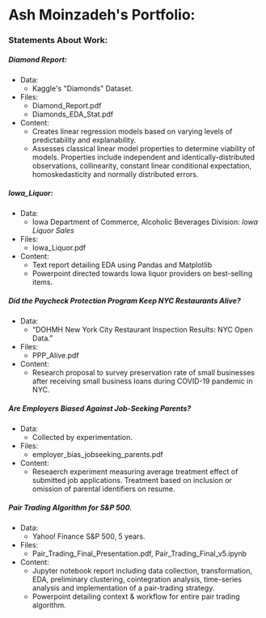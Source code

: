# Ash Moinzadeh's Portfolio:
### Statements About Work:
##### Diamond Report:
- Data:
    - Kaggle's "Diamonds" Dataset.
- Files: 
    - Diamond_Report.pdf 
    - Diamonds_EDA_Stat.pdf
- Content: 
    - Creates linear regression models based on varying levels of predictability and explanability. 
    - Assesses classical linear model properties to determine viability of models. Properties include independent and identically-distributed observations, collinearity, constant linear conditional expectation, homoskedasticity and normally distributed errors.
##### Iowa_Liquor:
- Data:
    - Iowa Department of Commerce, Alcoholic Beverages Division: *Iowa Liquor Sales*
- Files:
    - Iowa_Liquor.pdf
- Content:
    - Text report detailing EDA using Pandas and Matplotlib
    - Powerpoint directed towards Iowa liquor providers on best-selling items.
##### Did the Paycheck Protection Program Keep NYC Restaurants Alive?
- Data:
    - “DOHMH New York City Restaurant Inspection Results: NYC Open Data.”
- Files:
    - PPP_Alive.pdf
- Content:
    - Research proposal to survey preservation rate of small businesses after receiving small business loans during COVID-19 pandemic in NYC.
##### Are Employers Biased Against Job-Seeking Parents?
- Data:
    - Collected by experimentation.
- Files:
    - employer_bias_jobseeking_parents.pdf
- Content:
    - Reseaerch experiment measuring average treatment effect of submitted job applications. Treatment based on inclusion or omission of parental identifiers on resume.
##### Pair Trading Algorithm for S&P 500.
- Data:
    - Yahoo! Finance S&P 500, 5 years.
- Files:
    - Pair_Trading_Final_Presentation.pdf, Pair_Trading_Final_v5.ipynb
- Content:
    - Jupyter notebook report including data collection, transformation, EDA, preliminary clustering, cointegration analysis, time-series analysis and implementation of a pair-trading strategy.
    - Powerpoint detailing context & workflow for entire pair trading algorithm.